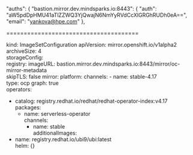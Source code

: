 "auths": {
 "bastion.mirror.dev.mindsparks.io:8443": {
   "auth": "aW5pdDpHMU41aTlZZWQ3YjQwajN6NmYyRVdCcXlGRGhRUDh0eA==",
   "email": "yankova@hpe.com"
 },

======================================



kind: ImageSetConfiguration
apiVersion: mirror.openshift.io/v1alpha2
archiveSize: 4                                                      
storageConfig:                                                      
  registry:
    imageURL: bastion.mirror.dev.mindsparks.io:8443/mirror/oc-mirror-metadata                 
    skipTLS: false
mirror:
  platform:
    channels:
    - name: stable-4.17                                             
      type: ocp
    graph: true                                                     
  operators:
  - catalog: registry.redhat.io/redhat/redhat-operator-index:v4.17  
    packages:
    - name: serverless-operator                                     
      channels:
      - name: stable                                                
  additionalImages:
  - name: registry.redhat.io/ubi9/ubi:latest                        
  helm: {}